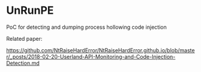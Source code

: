 # UnRunPE
PoC for detecting and dumping process hollowing code injection

Related paper: 

https://github.com/NtRaiseHardError/NtRaiseHardError.github.io/blob/master/_posts/2018-02-20-Userland-API-Monitoring-and-Code-Injection-Detection.md
